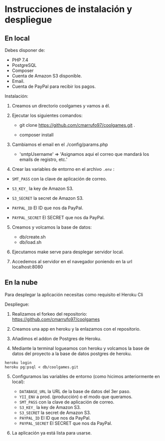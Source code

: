 # Instrucciones de instalación y despliegue

## En local

Debes disponer de:

* PHP 7.4
* PostgreSQL
* Composer
* Cuenta de Amazon S3 disponible.
* Email.
* Cuenta de PayPal para recibir los pagos.

Instalación:

1. Creamos un directorio coolgames y vamos a él.
2. Ejecutar los siguientes comandos:
    
    - git clone https://github.com/cmarrufo97/coolgames.git .

    - composer install

3. Cambiamos el email en el ./config/params.php

    - 'smtpUsername' => 'Asignamos aqui el correo que mandará los emails de registro, etc.'

4. Crear las variables de entorno en el archivo <code>.env</code> :

- <code>SMT_PASS</code> con la clave de aplicación de correo.

- <code>S3\_KEY_</code> la key de Amazon S3.

- <code>S3_SECRET</code> la secret de Amazon S3.

- <code>PAYPAL_ID</code> El ID que nos da PayPal.

- <code>PAYPAL_SECRET</code> El SECRET que nos da PayPal.

5. Creamos y volcamos la base de datos:

    - db/create.sh 
    - db/load.sh

6. Ejecutamos make serve para desplegar servidor local.

7. Accedemos al servidor en el navegador poniendo en la url localhost:8080

## En la nube

Para desplegar la aplicación necesitas como requisito el Heroku Cli

Despliegue:

1. Realizamos el forkeo del repositorio:
https://github.com/cmarrufo97/coolgames

2. Creamos una app en heroku y la enlazamos con el repositorio.

3. Añadimos el addon de Postgres de Heroku.

4. Mediante la terminal logueamos con heroku y volcamos la base de datos del proyecto a la base de datos postgres de heroku.

```
heroku login
heroku pg:psql < db/coolgames.git
```

5.  Configuramos las variables de entorno (como hicimos anteriormente en local):

    - <code>DATABASE_URL</code> la URL de la base de datos del 3er paso.
    - <code>YII_ENV</code> a prod. (producción) o el modo que queramos.
    - <code>SMT_PASS</code> con la clave de aplicación de correo.
    - <code>S3\_KEY_</code> la key de Amazon S3.
    - <code>S3_SECRET</code> la secret de Amazon S3.
    - <code>PAYPAL_ID</code> El ID que nos da PayPal.
    - <code>PAYPAL_SECRET</code> El SECRET que nos da PayPal.

6.  La aplicación ya está lista para usarse.